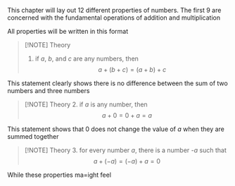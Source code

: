 This chapter will lay out 12 different properties of numbers. The first 9 are concerned with the fundamental operations of addition and multiplication

All properties will be written in this format

> [!NOTE] Theory
> 1. if *a*, *b*, and *c* are any numbers, then$$a+(b+c)=(a+b)+c$$

This statement clearly shows there is no difference between the sum of two numbers and three numbers

> [!NOTE] Theory
> 2. if *a* is any number, then$$a+0=0+a=a$$

This statement shows that 0 does not change the value of *a* when they are summed together

> [!NOTE] Theory
> 3. for every number *a*, there is a number *-a* such that$$a+(-a)=(-a)+a=0$$
> 

While these properties ma=ight feel